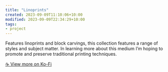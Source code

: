 ```yaml
---
title: "Linoprints"
created: 2023-09-09T11:10:06+10:00
modified: 2023-09-09T22:34:29+10:00
tags:
- project
---
```


Features linoprints and block carvings, this collection features a range of styles and subject matter. In learning more about this medium I’m hoping to promote and preserve traditional printing techniques.

[☕️ View more on Ko-Fi](https://ko-fi.com/album/-Linoprints-T6T5KQCZS)